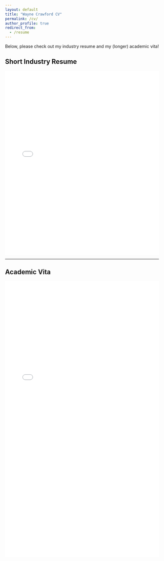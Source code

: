 ```yaml
---
layout: default
title: "Wayne Crawford CV"
permalink: /cv/
author_profile: true
redirect_from:
  - /resume
---
```

Below, please check out my industry resume and my (longer) academic vita!

## Short Industry Resume

<embed src="/files/wayne_crawford_resume.pdf" type="application/pdf" width="100%" height="600px" />

---

## Academic Vita

<embed src="/files/wayne_crawford_vita_full.pdf" type="application/pdf" width="100%" height="900px" />